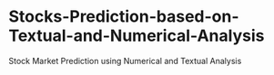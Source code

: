 # Stocks-Prediction-based-on-Textual-and-Numerical-Analysis
 Stock Market Prediction using Numerical and Textual Analysis
